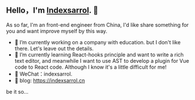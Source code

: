 ## Hello，I'm [Indexsarrol](https://indexsarrol.cn). 📌

As so far, I'm an front-end engineer from China, I'd like share something for you and want improve myself by this way.

- 🔭 I’m currently working on a company with education. but I don't like there. Let's leave out the details.
- 🌱 I’m currently learning React-hooks principle and want to write a rich text editor, and meanwhile I want to use AST to develop a plugin for Vue code to React code. Although I know it's a little difficult for me!
- 🎈 WeChat：indexsarrol.
- 💬 blog: https://indexsarrol.cn

 be it so...

